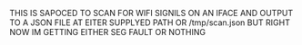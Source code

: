 THIS IS SAPOCED TO SCAN FOR WIFI SIGNILS ON AN IFACE AND OUTPUT TO A JSON FILE AT EITER SUPPLYED PATH OR /tmp/scan.json BUT RIGHT NOW IM GETTING EITHER SEG FAULT OR NOTHING 
